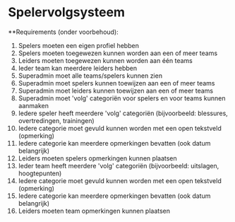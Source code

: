 # Spelervolgsysteem

**Requirements (onder voorbehoud):

1. Spelers moeten een eigen profiel hebben
2. Spelers moeten toegewezen kunnen worden aan een of meer teams
3. Leiders moeten toegewezen kunnen worden aan één teams
4. Ieder team kan meerdere leiders hebben
5. Superadmin moet alle teams/spelers kunnen zien
6. Superadmin moet spelers kunnen toewijzen aan een of meer teams
7. Superadmin moet leiders kunnen toewijzen aan een of meer teams
8. Superadmin moet 'volg' categoriën voor spelers en voor teams kunnen aanmaken
8. Iedere speler heeft meerdere 'volg' categoriën (bijvoorbeeld: blessures, overtredingen, trainingen)
9. Iedere categorie moet gevuld kunnen worden met een open tekstveld (opmerking)
10. Iedere categorie kan meerdere opmerkingen bevatten (ook datum belangrijk)
11. Leiders moeten spelers opmerkingen kunnen plaatsen
12. Ieder team heeft meerdere 'volg' categoriën (bijvoorbeeld: uitslagen, hoogtepunten)
13. Iedere categorie moet gevuld kunnen worden met een open tekstveld (opmerking)
14. Iedere categorie kan meerdere opmerkingen bevatten (ook datum belangrijk)
15. Leiders moeten team opmerkingen kunnen plaatsen
